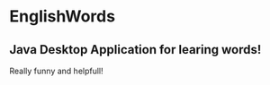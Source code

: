 # EnglishWords
Java Desktop Application for learing words!
-------------------------------------------
Really funny and helpfull!
